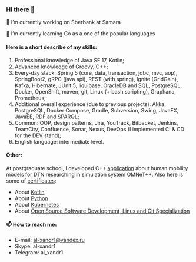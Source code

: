 ### Hi there 👋


🔭 I’m currently working on Sberbank at Samara

🌱 I’m currently learning Go as a one of the popular languages

#### Here is a short describe of my skills: 

  1.	Professional knowledge of Java SE 17, Kotlin;
  2.	Advanced knowledge of Groovy, C++;
  3.	Every-day stack: Spring 5 (core, data, transaction, jdbc, mvc, aop), SpringBoot2, gRPC (java api), REST (with spring), Ignite (GridGain), Kafka, Hibernate, JUnit 5, liquibase, OracleDB and SQL, PostgreSQL, Docker, OpenShift, maven, git, Linux (+ bash scripting), Graphana, Prometheus;
  4.	Additional overall experience (due to previous projects): Akka, PostgreSQL, Docker Compose, Gradle, Subversion, Swing, JavaFX, JavaEE, RDF and SPARQL;
  5.	Common: OOP, design patterns,  Jira, YouTrack, Bitbacket, Jenkins, TeamCity, Confluence, Sonar, Nexus, DevOps (I implemented CI & CD for the DEV stand);
  6.	English language: intermediate level.

#### Other: 

At postgraduate school, I developed C++ [application](https://github.com/Al-xandr1/DTNResearch) about human mobility models for DTN researching in simulation system OMNeT++. Also here is some of [certificates](https://drive.google.com/drive/folders/1edYKA6GCuG_N8Tv3Or5nQSiWsxlupzr_):
- About [Kotlin](https://www.coursera.org/account/accomplishments/certificate/6LAXR9CSKBVG)
- About [Python](https://www.coursera.org/account/accomplishments/certificate/KCNGNVMYYYLD)
- About [Kubernetes](https://www.credly.com/badges/2c154132-7682-42e6-8baf-bcda671c207c/public_url)
- About [Open Source Software Development, Linux and Git Specialization](https://www.credly.com/badges/0e1dba9d-8381-4063-bfb1-a1234c747f74/public_url)


#### 📫 How to reach me:

  * E-mail:				al-xandr1@yandex.ru
  * Skype:	 			al-xandr1
  * Telegram: 			al_xandr1

